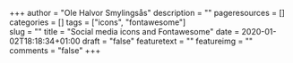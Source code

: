 +++
author = "Ole Halvor Smylingsås"
description = ""
pageresources = []
categories = []
tags = ["icons", "fontawesome"]     
slug = ""
title = "Social media icons and Fontawesome"
date = 2020-01-02T18:18:34+01:00
draft = "false"
featuretext = ""
featureimg = ""
comments = "false"
+++